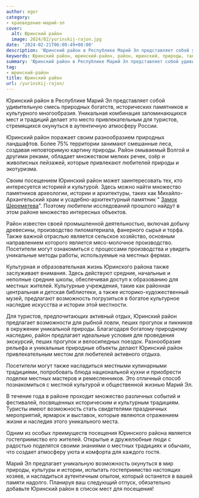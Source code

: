 ```yaml
---
author: egor
category:
- краеведение-марий-эл
cover:
  alt: Юринский район
  image: 2024/02/yurinskij-rajon.jpg
date: '2024-02-21T06:00:49+00:00'
description: 'Юринский район в Республике Марий Эл представляет собой удивительную смесь природных богатств, исторических памятников и культурного многообразия....'
keywords: Юринский район, юринский-район, район, юринский, природы, также, местных, марий, множество, истории, является, возможность, предлагает, природных, памятников, мест, это
summary: 'Юринский район в Республике Марий Эл представляет собой удивительную смесь природных богатств, исторических памятников и культурного многообразия....'
tag:
- юринский-район
title: Юринский район
url: /yurinskij-rajon/
---
```


Юринский район в Республике Марий Эл представляет собой удивительную смесь природных богатств, исторических памятников и культурного многообразия. Уникальная комбинация запоминающихся мест и традиций делает это место привлекательным для туристов, стремящихся окунуться в аутентичную атмосферу России.

Юринский район поражает своим разнообразием природных ландшафтов. Более 75% территории занимают смешанные леса, создавая неповторимую картину природы. Район омываемый Волгой и другими реками, обладает множеством мелких речек, озёр и живописных пейзажей, которые привлекают любителей природы и экотуризма.

Своим посещением Юринский район может заинтересовать тех, кто интересуется историей и культурой. Здесь можно найти множество памятников археологии, истории и архитектуры, таких как Михайло-Архангельский храм и усадебно-архитектурный памятник " [Замок Шереметева](/zamok-sheremeteva/)". Поэтому любители исследований прошлого найдут в этом районе множество интересных объектов.

Район известен своей промышленной деятельностью, включая добычу древесины, производство пиломатериала, фанерного сырья и торфа. Также важной отраслью является сельское хозяйство, основным направлением которого является мясо-молочное производство. Посетители могут ознакомиться с процессами производства и увидеть уникальные методы работы, используемые на местных фермах.

Культурная и образовательная жизнь Юринского района также заслуживает внимания. Здесь действуют средние, начальные и неполные средние школы, обеспечивая доступ к образованию для местных жителей. Культурные учреждения, такие как районная центральная и детская библиотеки, а также историко-художественный музей, предлагают возможность погрузиться в богатое культурное наследие искусства и истории этой местности.

Для туристов, предпочитающих активный отдых, Юринский район предлагает возможности для рыбной ловли, пеших прогулок и пикников в окружении уникальной природы. Благагодаря богатому природному наследию, район предлагает идеальные условия для проведения экскурсий, пеших прогулок и велосипедных поездок. Разнообразие рельефа и уникальные природные объекты делают Юринский район привлекательным местом для любителей активного отдыха.

Посетители могут также насладиться местными кулинарными традициями, попробовать блюда национальной кухни и приобрести поделки местных мастеров и ремесленников. Это отличный способ познакомиться с местной культурой и общественной жизнью Марий Эл.

В течение года в районе проходит множество различных событий и фестивалей, посвященных историческим и культурным традициям. Туристы имеют возможность стать свидетелями праздничных мероприятий, ярмарок и выставок, которые являются отражением жизни и наследия этого уникального места.

Одним из особых преимуществ посещения Юринского района является гостеприимство его жителей. Открытые и дружелюбные люди с радостью поделятся своими знаниями о местных традициях и обычаях, что создает атмосферу уюта и комфорта для каждого гостя.

Марий Эл предлагает уникальную возможность окунуться в мир природы, культуры и истории, испытать гостеприимство настоящих хозяев, и насладиться аутентичным опытом, который останется в вашей памяти надолго. Планируя ваш следующий отпуск, обязательно добавьте Юринский район в список мест для посещения!